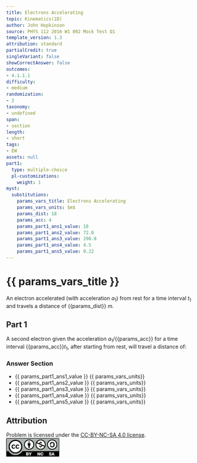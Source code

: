 ```yaml
---
title: Electrons Accelerating
topic: Kinematics(1D)
author: John Hopkinson
source: PHYS 112 2016 W1 002 Mock Test Q1
template_version: 1.3
attribution: standard
partialCredit: true
singleVariant: false
showCorrectAnswer: false
outcomes:
- 4.1.1.1
difficulty:
- medium
randomization:
- 2
taxonomy:
- undefined
span:
- section
length:
- short
tags:
- EW
assets: null
part1:
  type: multiple-choice
  pl-customizations:
    weight: 1
myst:
  substitutions:
    params_vars_title: Electrons Accelerating
    params_vars_units: $m$
    params_dist: 18
    params_acc: 4
    params_part1_ans1_value: 18
    params_part1_ans2_value: 72.0
    params_part1_ans3_value: 290.0
    params_part1_ans4_value: 4.5
    params_part1_ans5_value: 0.22
---
```

# {{ params_vars_title }}
An electron accelerated (with acceleration $a_1$) from rest for a time interval $t_1$ and travels a distance of {{params_dist}} $m$.

## Part 1

A second electron given the acceleration ${a_1}$/{{params_acc}} for a time interval {{params_acc}}$t_1$, after starting from rest, will travel a distance of:

### Answer Section

- {{ params_part1_ans1_value }} {{ params_vars_units}}
- {{ params_part1_ans2_value }} {{ params_vars_units}}
- {{ params_part1_ans3_value }} {{ params_vars_units}}
- {{ params_part1_ans4_value }} {{ params_vars_units}}
- {{ params_part1_ans5_value }} {{ params_vars_units}}

## Attribution

Problem is licensed under the [CC-BY-NC-SA 4.0 license](https://creativecommons.org/licenses/by-nc-sa/4.0/).<br> ![The Creative Commons 4.0 license requiring attribution-BY, non-commercial-NC, and share-alike-SA license.](https://raw.githubusercontent.com/firasm/bits/master/by-nc-sa.png)